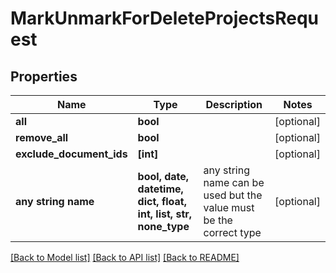 # MarkUnmarkForDeleteProjectsRequest


## Properties
Name | Type | Description | Notes
------------ | ------------- | ------------- | -------------
**all** | **bool** |  | [optional] 
**remove_all** | **bool** |  | [optional] 
**exclude_document_ids** | **[int]** |  | [optional] 
**any string name** | **bool, date, datetime, dict, float, int, list, str, none_type** | any string name can be used but the value must be the correct type | [optional]

[[Back to Model list]](../README.md#documentation-for-models) [[Back to API list]](../README.md#documentation-for-api-endpoints) [[Back to README]](../README.md)


